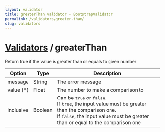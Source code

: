```yaml
---
layout: validator
title: greaterThan validator - BootstrapValidator
permalink: /validators/greater-than/
slug: validators
---
```


# <a href="/validators/">Validators</a> / greaterThan

Return true if the value is greater than or equals to given number

Option    | Type    | Description
----------|---------|------------
message   | String  | The error message
value (*) | Float   | The number to make a comparison to
inclusive | Boolean | Can be ```true``` or ```false```.<br />If ```true```, the input value must be greater than the comparison one.<br />If ```false```, the input value must be greater than or equal to the comparison one
